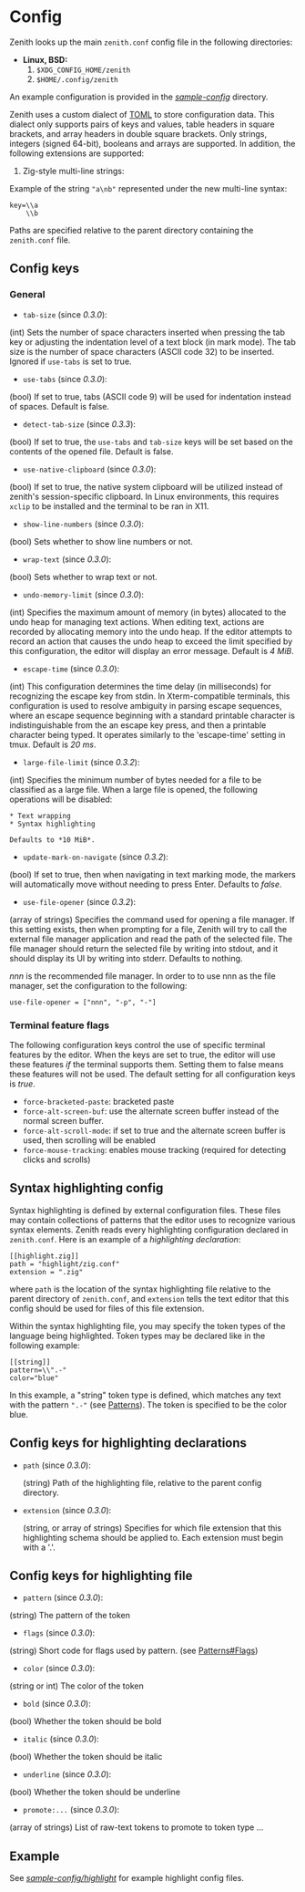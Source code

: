 # Config

Zenith looks up the main `zenith.conf` config file in the following directories:

  * **Linux, BSD:**
    1. `$XDG_CONFIG_HOME/zenith`
    2. `$HOME/.config/zenith`

An example configuration is provided in the *[sample-config](./sample-config)* directory.

Zenith uses a custom dialect of [TOML](https://toml.io/en/v1.0.0) to store configuration data. This dialect only supports pairs of keys and values, table headers in square brackets, and array headers in double square brackets. Only strings, integers (signed 64-bit), booleans and arrays are supported. In addition, the following extensions are supported:

  1. Zig-style multi-line strings:
  
  Example of the string `"a\nb"` represented under the new multi-line syntax:

```
key=\\a
    \\b
```

Paths are specified relative to the parent directory containing the `zenith.conf` file.

## Config keys

### General

  * `tab-size` (since *0.3.0*):
  
  (int) Sets the number of space characters inserted when pressing the tab key or adjusting the indentation level of a text block (in mark mode). The tab size is the number of space characters (ASCII code 32) to be inserted. Ignored if `use-tabs` is set to true.

  * `use-tabs` (since *0.3.0*):
  
  (bool) If set to true, tabs (ASCII code 9) will be used for indentation instead of spaces. Default is false.
  
  * `detect-tab-size` (since *0.3.3*):
  
  (bool) If set to true, the `use-tabs` and `tab-size` keys will be set based on the contents of the opened file. Default is false.
  
  * `use-native-clipboard` (since *0.3.0*):
  
  (bool) If set to true, the native system clipboard will be utilized instead of zenith's session-specific clipboard. In Linux environments, this requires `xclip` to be installed and the terminal to be ran in X11.

  * `show-line-numbers` (since *0.3.0*):
  
  (bool) Sets whether to show line numbers or not.
  
  * `wrap-text` (since *0.3.0*):
  
  (bool) Sets whether to wrap text or not.
  
  * `undo-memory-limit` (since *0.3.0*):
  
  (int) Specifies the maximum amount of memory (in bytes) allocated to the undo heap for managing text actions. When editing text, actions are recorded by allocating memory into the undo heap. If the editor attempts to record an action that causes the undo heap to exceed the limit specified by this configuration, the editor will display an error message. Default is *4 MiB*.

  * `escape-time` (since *0.3.0*):
  
  (int) This configuration determines the time delay (in milliseconds) for recognizing the escape key from stdin. In Xterm-compatible terminals, this configuration is used to resolve ambiguity in parsing escape sequences, where an escape sequence beginning with a standard printable character is indistinguishable from the an escape key press, and then a printable character being typed. It operates similarly to the 'escape-time' setting in tmux. Default is *20 ms*.
 
  * `large-file-limit` (since *0.3.2*):
  
  (int) Specifies the minimum number of bytes needed for a file to be classified as a large file. When a large file is opened, the following operations will be disabled:

    * Text wrapping
    * Syntax highlighting
    
    Defaults to *10 MiB*.
  
  * `update-mark-on-navigate` (since *0.3.2*):
  
  (bool) If set to true, then when navigating in text marking mode, the markers will automatically move without needing to press Enter. Defaults to *false*.

  * `use-file-opener` (since *0.3.2*):
  
  (array of strings) Specifies the command used for opening a file manager. If this setting exists, then when prompting for a file, Zenith will try to call the external file manager application and read the path of the selected file. The file manager should return the selected file by writing into stdout, and it should display its UI by writing into stderr. Defaults to nothing.

  *nnn* is the recommended file manager. In order to to use nnn as the file manager, set the configuration to the following:
  
```
use-file-opener = ["nnn", "-p", "-"]
```

### Terminal feature flags

The following configuration keys control the use of specific terminal features by the editor. When the keys are set to true, the editor will use these features *if* the terminal supports them. Setting them to false means these features will not be used. The default setting for all configuration keys is *true*.

  * `force-bracketed-paste`: bracketed paste
  * `force-alt-screen-buf`: use the alternate screen buffer instead of the normal screen buffer.
  * `force-alt-scroll-mode`: if set to true and the alternate screen buffer is used, then scrolling will be enabled
  * `force-mouse-tracking`: enables mouse tracking (required for detecting clicks and scrolls)

## Syntax highlighting config

Syntax highlighting is defined by external configuration files. These files may contain collections of patterns that the editor uses to recognize various syntax elements. Zenith reads every highlighting configuration declared in `zenith.conf`. Here is an example of a *highlighting declaration*:

```
[[highlight.zig]]
path = "highlight/zig.conf"
extension = ".zig"
```

where `path` is the location of the syntax highlighting file relative to the parent directory of `zenith.conf`, and `extension` tells the text editor that this config should be used for files of this file extension.

Within the syntax highlighting file, you may specify the token types of the language being highlighted. Token types may be declared like in the following example:

```
[[string]]
pattern=\\".-"
color="blue"
```

In this example, a "string" token type is defined, which matches any text with the pattern `".-"` (see [Patterns](./patterns.md)). The token is specified to be the color blue.

## Config keys for highlighting declarations

  * `path` (since *0.3.0*):
    
    (string) Path of the highlighting file, relative to the parent config directory.
    
  * `extension` (since *0.3.0*):
  
    (string, or array of strings) Specifies for which file extension that this highlighting schema should be applied to. Each extension must begin with a '.'.

## Config keys for highlighting file

  * `pattern` (since *0.3.0*):
  
  (string) The pattern of the token
  
  * `flags` (since *0.3.0*):
  
  (string) Short code for flags used by pattern. (see [Patterns#Flags](./patterns.md#flags))
    
  * `color` (since *0.3.0*):
  
  (string or int) The color of the token

  * `bold` (since *0.3.0*):
  
  (bool) Whether the token should be bold
  
  * `italic` (since *0.3.0*):
  
  (bool) Whether the token should be italic
  
  * `underline` (since *0.3.0*):
  
  (bool) Whether the token should be underline

  * `promote:...` (since *0.3.0*):
  
  (array of strings) List of raw-text tokens to promote to token type ...

## Example

See *[sample-config/highlight](./sample-config/highlight)* for example highlight config files.